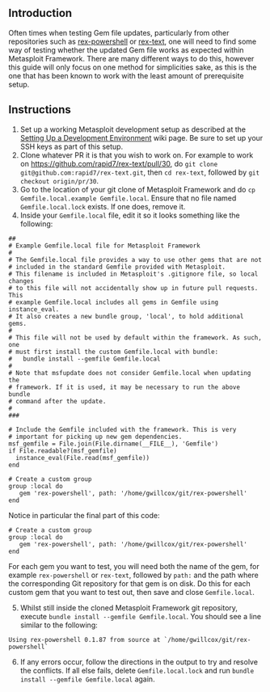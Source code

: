 ## Introduction
Often times when testing Gem file updates, particularly from other repositories such as [rex-powershell](https://github.com/rapid7/rex-powershell) or [rex-text](https://github.com/rapid7/rex-text), one will need to find some way of testing whether the updated Gem file works as expected within Metasploit Framework. There are many different ways to do this, however this guide will only focus on one method for simplicities sake, as this is the one that has been known to work with the least amount of prerequisite setup.

## Instructions
1. Set up a working Metasploit development setup as described at the [Setting Up a Development Environment](https://github.com/rapid7/metasploit-framework/wiki/Setting-Up-a-Metasploit-Development-Environment) wiki page. Be sure to set up your SSH keys as part of this setup.
2. Clone whatever PR it is that you wish to work on. For example to work on https://github.com/rapid7/rex-text/pull/30, do `git clone git@github.com:rapid7/rex-text.git`, then `cd rex-text`, followed by `git checkout origin/pr/30`.
3. Go to the location of your git clone of Metasploit Framework and do `cp Gemfile.local.example Gemfile.local`. Ensure that no file named `Gemfile.local.lock` exists. If one does, remove it.
4. Inside your `Gemfile.local` file, edit it so it looks something like the following:

```
##
# Example Gemfile.local file for Metasploit Framework
#
# The Gemfile.local file provides a way to use other gems that are not
# included in the standard Gemfile provided with Metasploit.
# This filename is included in Metasploit's .gitignore file, so local changes
# to this file will not accidentally show up in future pull requests. This
# example Gemfile.local includes all gems in Gemfile using instance_eval.
# It also creates a new bundle group, 'local', to hold additional gems.
#
# This file will not be used by default within the framework. As such, one
# must first install the custom Gemfile.local with bundle:
#   bundle install --gemfile Gemfile.local
#
# Note that msfupdate does not consider Gemfile.local when updating the
# framework. If it is used, it may be necessary to run the above bundle
# command after the update.
#
###

# Include the Gemfile included with the framework. This is very
# important for picking up new gem dependencies.
msf_gemfile = File.join(File.dirname(__FILE__), 'Gemfile')
if File.readable?(msf_gemfile)
  instance_eval(File.read(msf_gemfile))
end

# Create a custom group
group :local do
   gem 'rex-powershell', path: '/home/gwillcox/git/rex-powershell'
end
```

Notice in particular the final part of this code:

```
# Create a custom group
group :local do
   gem 'rex-powershell', path: '/home/gwillcox/git/rex-powershell'
end
```

For each gem you want to test, you will need both the name of the gem, for example `rex-powershell` or `rex-text`, followed by `path:` and the path where the corresponding Git repository for that gem is on disk. Do this for each custom gem that you want to test out, then save and close `Gemfile.local`.

5. Whilst still inside the cloned Metasploit Framework git repository, execute `bundle install --gemfile Gemfile.local`. You should see a line similar to the following:

```
Using rex-powershell 0.1.87 from source at `/home/gwillcox/git/rex-powershell`
```

6. If any errors occur, follow the directions in the output to try and resolve the conflicts. If all else fails, delete `Gemfile.local.lock` and run `bundle install --gemfile Gemfile.local` again.